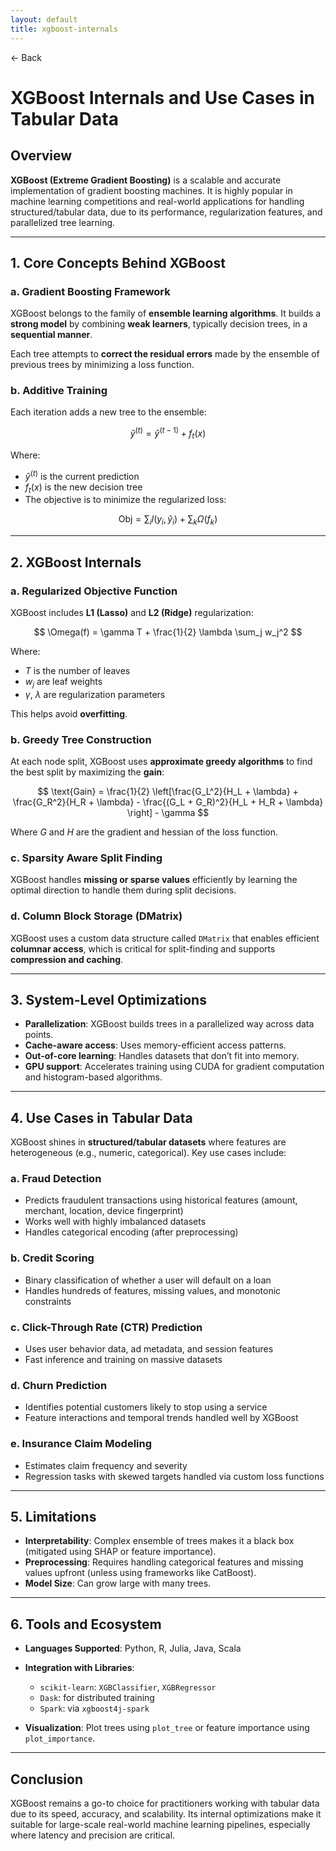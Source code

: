 ```yaml
---
layout: default
title: xgboost-internals 
---
```


<a href="https://anish7600.github.io/technical-writeups" style="text-decoration: none;">← Back</a>


# XGBoost Internals and Use Cases in Tabular Data

## Overview

**XGBoost (Extreme Gradient Boosting)** is a scalable and accurate implementation of gradient boosting machines. It is highly popular in machine learning competitions and real-world applications for handling structured/tabular data, due to its performance, regularization features, and parallelized tree learning.

---

## 1. Core Concepts Behind XGBoost

### a. Gradient Boosting Framework

XGBoost belongs to the family of **ensemble learning algorithms**. It builds a **strong model** by combining **weak learners**, typically decision trees, in a **sequential manner**.

Each tree attempts to **correct the residual errors** made by the ensemble of previous trees by minimizing a loss function.

### b. Additive Training

Each iteration adds a new tree to the ensemble:

$$
\hat{y}^{(t)} = \hat{y}^{(t-1)} + f_t(x)
$$

Where:

* $\hat{y}^{(t)}$ is the current prediction
* $f_t(x)$ is the new decision tree
* The objective is to minimize the regularized loss:

$$
\text{Obj} = \sum_{i} l(y_i, \hat{y}_i) + \sum_{k} \Omega(f_k)
$$

---

## 2. XGBoost Internals

### a. Regularized Objective Function

XGBoost includes **L1 (Lasso)** and **L2 (Ridge)** regularization:

$$
\Omega(f) = \gamma T + \frac{1}{2} \lambda \sum_j w_j^2
$$

Where:

* $T$ is the number of leaves
* $w_j$ are leaf weights
* $\gamma$, $\lambda$ are regularization parameters

This helps avoid **overfitting**.

### b. Greedy Tree Construction

At each node split, XGBoost uses **approximate greedy algorithms** to find the best split by maximizing the **gain**:

$$
\text{Gain} = \frac{1}{2} \left[\frac{G_L^2}{H_L + \lambda} + \frac{G_R^2}{H_R + \lambda} - \frac{(G_L + G_R)^2}{H_L + H_R + \lambda} \right] - \gamma
$$

Where $G$ and $H$ are the gradient and hessian of the loss function.

### c. Sparsity Aware Split Finding

XGBoost handles **missing or sparse values** efficiently by learning the optimal direction to handle them during split decisions.

### d. Column Block Storage (DMatrix)

XGBoost uses a custom data structure called `DMatrix` that enables efficient **columnar access**, which is critical for split-finding and supports **compression and caching**.

---

## 3. System-Level Optimizations

* **Parallelization**: XGBoost builds trees in a parallelized way across data points.
* **Cache-aware access**: Uses memory-efficient access patterns.
* **Out-of-core learning**: Handles datasets that don’t fit into memory.
* **GPU support**: Accelerates training using CUDA for gradient computation and histogram-based algorithms.

---

## 4. Use Cases in Tabular Data

XGBoost shines in **structured/tabular datasets** where features are heterogeneous (e.g., numeric, categorical). Key use cases include:

### a. Fraud Detection

* Predicts fraudulent transactions using historical features (amount, merchant, location, device fingerprint)
* Works well with highly imbalanced datasets
* Handles categorical encoding (after preprocessing)

### b. Credit Scoring

* Binary classification of whether a user will default on a loan
* Handles hundreds of features, missing values, and monotonic constraints

### c. Click-Through Rate (CTR) Prediction

* Uses user behavior data, ad metadata, and session features
* Fast inference and training on massive datasets

### d. Churn Prediction

* Identifies potential customers likely to stop using a service
* Feature interactions and temporal trends handled well by XGBoost

### e. Insurance Claim Modeling

* Estimates claim frequency and severity
* Regression tasks with skewed targets handled via custom loss functions

---

## 5. Limitations

* **Interpretability**: Complex ensemble of trees makes it a black box (mitigated using SHAP or feature importance).
* **Preprocessing**: Requires handling categorical features and missing values upfront (unless using frameworks like CatBoost).
* **Model Size**: Can grow large with many trees.

---

## 6. Tools and Ecosystem

* **Languages Supported**: Python, R, Julia, Java, Scala
* **Integration with Libraries**:

  * `scikit-learn`: `XGBClassifier`, `XGBRegressor`
  * `Dask`: for distributed training
  * `Spark`: via `xgboost4j-spark`
* **Visualization**: Plot trees using `plot_tree` or feature importance using `plot_importance`.

---

## Conclusion

XGBoost remains a go-to choice for practitioners working with tabular data due to its speed, accuracy, and scalability. Its internal optimizations make it suitable for large-scale real-world machine learning pipelines, especially where latency and precision are critical.
